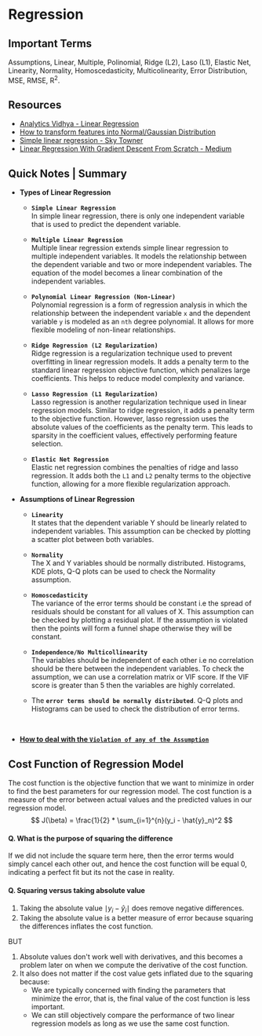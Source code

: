 # Regression

## Important Terms
Assumptions, Linear, Multiple, Polinomial, Ridge (L2), Laso (L1), Elastic Net, Linearity, Normality, Homoscedasticity, Multicolinearity, Error Distribution, MSE, RMSE, R<sup>2</sup>.


## Resources
- [Analytics Vidhya - Linear Regression](https://www.analyticsvidhya.com/blog/2021/05/all-you-need-to-know-about-your-first-machine-learning-model-linear-regression/, 'Linear Regression')
- [How to transform features into Normal/Gaussian Distribution](https://www.analyticsvidhya.com/blog/2021/05/how-to-transform-features-into-normal-gaussian-distribution/)
- [Simple linear regression - Sky Towner](https://www.skytowner.com/explore/introduction_to_linear_regression)
- [Linear Regression With Gradient Descent From Scratch - Medium](https://medium.com/@shuklapratik22/linear-regression-with-gradient-descent-from-scratch-d03dfa90d04c)

## Quick Notes | Summary
- **Types of Linear Regression**
    - **`Simple Linear Regression`**  
    In simple linear regression, there is only one independent variable that is used to predict the dependent variable.

    - **`Multiple Linear Regression`**  
    Multiple linear regression extends simple linear regression to multiple independent variables. It models the relationship between the dependent variable and two or more independent variables. The equation of the model becomes a linear combination of the independent variables.

    - **`Polynomial Linear Regression (Non-Linear)`**  
    Polynomial regression is a form of regression analysis in which the relationship between the independent variable `x` and the dependent variable `y` is modeled as an `nth` degree polynomial. It allows for more flexible modeling of non-linear relationships.

    - **`Ridge Regression (L2 Regularization)`**  
    Ridge regression is a regularization technique used to prevent overfitting in linear regression models. It adds a penalty term to the standard linear regression objective function, which penalizes large coefficients. This helps to reduce model complexity and variance.

    - **`Lasso Regression (L1 Regularization)`**  
    Lasso regression is another regularization technique used in linear regression models. Similar to ridge regression, it adds a penalty term to the objective function. However, lasso regression uses the absolute values of the coefficients as the penalty term. This leads to sparsity in the coefficient values, effectively performing feature selection.

    - **`Elastic Net Regression`**  
    Elastic net regression combines the penalties of ridge and lasso regression. It adds both the `L1` and `L2` penalty terms to the objective function, allowing for a more flexible regularization approach.

- **Assumptions of Linear Regression**
    - **`Linearity`**  
    It states that the dependent variable Y should be linearly related to independent variables. This assumption can be checked by plotting a scatter plot between both variables.

    - **`Normality`**  
    The X and Y variables should be normally distributed. Histograms, KDE plots, Q-Q plots can be used to check the Normality assumption. 

    - **`Homoscedasticity`**  
    The variance of the error terms should be constant i.e the spread of residuals should be constant for all values of X. This assumption can be checked by plotting a residual plot. If the assumption is violated then the points will form a funnel shape otherwise they will be constant.

    - **`Independence/No Multicollinearity`**  
    The variables should be independent of each other i.e no correlation should be there between the independent variables. To check the assumption, we can use a correlation matrix or VIF score. If the VIF score is greater than 5 then the variables are highly correlated.

    - The **`error terms should be normally distributed`**. Q-Q plots and Histograms can be used to check the distribution of error terms.


<br>

- [**How to deal with the `Violation of any of the Assumption`**](https://www.analyticsvidhya.com/blog/2021/05/how-to-transform-features-into-normal-gaussian-distribution/)


## Cost Function of Regression Model
The cost function is the objective function that we want to minimize in order to find the best parameters for our regression model. The cost function is a measure of the error between actual values and the predicted values in our regression model. 
$$
J(\beta) = \frac{1}{2} * \sum_{i=1}^{n}(y_i - \hat{y}_n)^2
$$

#### Q. What is the purpose of squaring the difference
If we did not include the square term here, then the error terms would simply cancel each other out, and hence the cost function will be equal 0, indicating a perfect fit but its not the case in reality.

#### Q. Squaring versus taking absolute value
1. Taking the absolute value $\mid y_i -\hat{y}_i\mid$ does remove negative differences.
2. Taking the absolute value is a better measure of error because squaring the differences inflates the cost function.  
   
BUT
1. Absolute values don't work well with derivatives, and this becomes a problem later on when we compute the derivative of the cost function.
2. It also does not matter if the cost value gets inflated due to the squaring because:
   - We are typically concerned with finding the parameters that minimize the error, that is, the final value of the cost function is less important.
   - We can still objectively compare the performance of two linear regression models as long as we use the same cost function.


